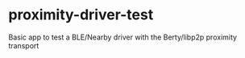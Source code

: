 # proximity-driver-test
Basic app to test a BLE/Nearby driver with the Berty/libp2p proximity transport
